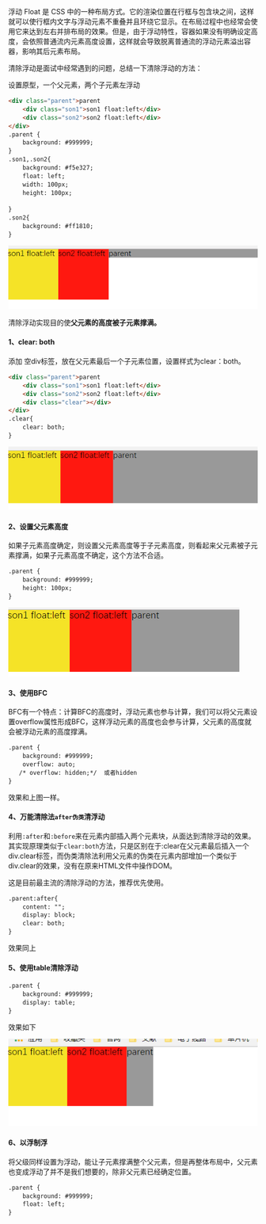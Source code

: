 浮动 Float 是 CSS 中的一种布局方式。它的渲染位置在行框与包含块之间，这样就可以使行框内文字与浮动元素不重叠并且环绕它显示。在布局过程中也经常会使用它来达到左右并排布局的效果。但是，由于浮动特性，容器如果没有明确设定高度，会依照普通流内元素高度设置，这样就会导致脱离普通流的浮动元素溢出容器，影响其后元素布局。

清除浮动是面试中经常遇到的问题，总结一下清除浮动的方法：

设置原型，一个父元素，两个子元素左浮动

```html
<div class="parent">parent
    <div class="son1">son1 float:left</div>
    <div class="son2">son2 float:left</div>
</div>
.parent {
    background: #999999;
}
.son1,.son2{
    background: #f5e327;
    float: left;
    width: 100px;
    height: 100px;

}
.son2{
    background: #ff1810;
}
```

![](/assets/clear.png)

清除浮动实现目的使**父元素的高度被子元素撑满。**

#### 1、clear: both

添加 空div标签，放在父元素最后一个子元素位置，设置样式为clear：both。

```html
<div class="parent">parent
    <div class="son1">son1 float:left</div>
    <div class="son2">son2 float:left</div>
    <div class="clear"></div>
</div>
.clear{
    clear: both;
}
```

![](/assets/clear1.png)

#### 2、设置父元素高度

如果子元素高度确定，则设置父元素高度等于子元素高度，则看起来父元素被子元素撑满，如果子元素高度不确定，这个方法不合适。

```html
.parent {
    background: #999999;
    height: 100px;
}
```

![](/assets/clear2.png)

#### 3、使用BFC

BFC有一个特点：计算BFC的高度时，浮动元素也参与计算，我们可以将父元素设置overflow属性形成BFC，这样浮动元素的高度也会参与计算，父元素的高度就会被浮动元素的高度撑满。

```html
.parent {
    background: #999999;
    overflow: auto;  
   /* overflow: hidden;*/  或者hidden
}
```

效果和上图一样。

#### 4、万能清除法`after伪类`清浮动

利用`:after`和`:before`来在元素内部插入两个元素块，从面达到清除浮动的效果。其实现原理类似于`clear:both`方法，只是区别在于:clear在父元素最后插入一个div.clear标签，而伪类清除法利用父元素的伪类在元素内部增加一个类似于div.clear的效果，没有在原来HTML文件中操作DOM。

这是目前最主流的清除浮动的方法，推荐优先使用。

```html
.parent:after{
    content: "";
    display: block;
    clear: both;
}
```

效果同上

#### 5、使用table清除浮动

```html
.parent {
    background: #999999;
    display: table;
}
```

效果如下

![](/assets/clear5.png)

#### 6、以浮制浮

将父级同样设置为浮动，能让子元素撑满整个父元素，但是再整体布局中，父元素也变成浮动了并不是我们想要的，除非父元素已经确定位置。

```html
.parent {
    background: #999999;
    float: left;
}
```



